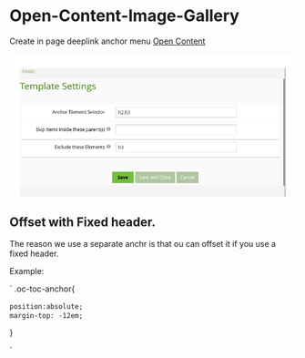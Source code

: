 # Open-Content-Image-Gallery
Create in page deeplink anchor menu [Open Content](https://opencontent.readme.io/)

![Settings](settings.png)

## Offset with Fixed header.

The reason we use a separate anchr is that ou can offset it if you use a fixed header.

Example:


`
.oc-toc-anchor{

    position:absolute;
    margin-top: -12em;
}

`
